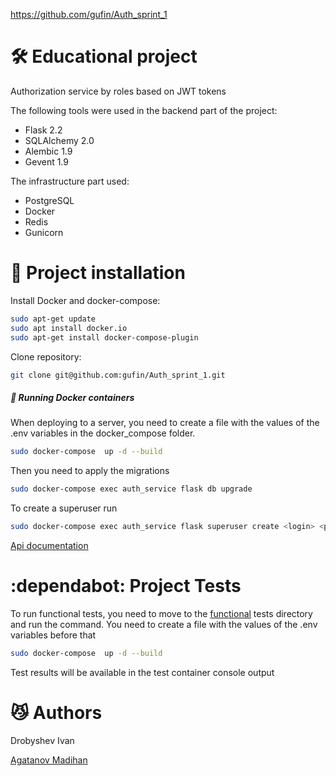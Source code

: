 https://github.com/gufin/Auth_sprint_1
# 🛠 Educational project
Authorization service by roles based on JWT tokens

The following tools were used in the backend part of the project:

- Flask 2.2
- SQLAlchemy 2.0
- Alembic 1.9
- Gevent 1.9

The infrastructure part used:
- PostgreSQL
- Docker
- Redis
- Gunicorn

# 🚀 Project installation
Install Docker and docker-compose:
```sh
sudo apt-get update
sudo apt install docker.io
sudo apt-get install docker-compose-plugin
```
Clone repository:
```sh
git clone git@github.com:gufin/Auth_sprint_1.git
```
##### 🐳 Running Docker containers
When deploying to a server, you need to create a file with the values of the .env variables in the docker_compose folder.
```sh
sudo docker-compose  up -d --build
```
Then you need to apply the migrations
```sh
sudo docker-compose exec auth_service flask db upgrade
```
To create a superuser run
```sh
sudo docker-compose exec auth_service flask superuser create <login> <password>
```

[Api documentation](http://127.0.0.1:5500/apidocs/)

 # :dependabot: Project Tests
To run functional tests, you need to move to the [functional](tests%2Ffunctional) tests directory and run the command. You need to create a file with the values of the .env variables before that
```sh
sudo docker-compose  up -d --build
```
Test results will be available in the test container console output

# :smirk_cat: Authors
Drobyshev Ivan

[Agatanov Madihan](https://github.com/agatma/)
